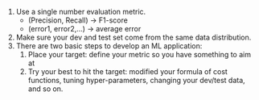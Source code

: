 1. Use a single number evaluation metric.
   - (Precision, Recall) -> F1-score
   - (error1, error2,...) -> average error 
2. Make sure your dev and test set come from the same data distribution.
3. There are two basic steps to develop an ML application:
   1. Place your target: define your metric so you have something to aim at
   2. Try your best to hit the target: modified your formula of cost functions, tuning hyper-parameters, changing your dev/test data, and so on.

